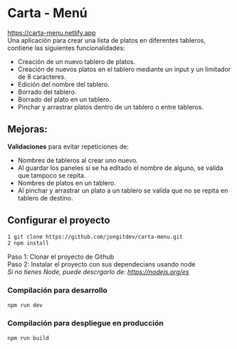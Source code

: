 # Carta - Menú
https://carta-menu.netlify.app  
Una aplicación para crear una lista de platos en diferentes tableros, contiene las siguientes funcionalidades:

- Creación de un nuevo tablero de platos.
- Creación de nuevos platos en el tablero mediante un input y un limitador de 8 caracteres.
- Edición del nombre del tablero. 
- Borrado del tablero.
- Borrado del plato en un tablero.
- Pinchar y arrastrar platos dentro de un tablero o entre tableros. 

## Mejoras:
**Validaciones** para evitar repeticiones de:

- Nombres de tableros al crear uno nuevo.
- Al guardar los paneles si se ha editado el nombre de alguno, se valida que tampoco se repita.
- Nombres de platos en un tablero.
- Al pinchar y arrastrar un plato a un tablero se valida que no se repita en tablero de destino.

## Configurar el proyecto
```sh
1 git clone https://github.com/jongitdev/carta-menu.git
2 npm install
```
Paso 1: Clonar el proyecto de Github  
Paso 2: Instalar el proyecto con sus dependecians usando node  
*Si no tienes Node, puede descrgarlo de: https://nodejs.org/es*

### Compilación para desarrollo

```sh
npm run dev
```

### Compilación para despliegue en producción

```sh
npm run build
```
